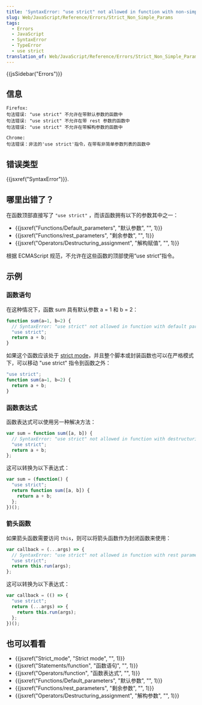 ```yaml
---
title: 'SyntaxError: "use strict" not allowed in function with non-simple parameters'
slug: Web/JavaScript/Reference/Errors/Strict_Non_Simple_Params
tags:
  - Errors
  - JavaScript
  - SyntaxError
  - TypeError
  - use strict
translation_of: Web/JavaScript/Reference/Errors/Strict_Non_Simple_Params
---
```

{{jsSidebar("Errors")}}

## 信息

```plain
Firefox:
句法错误: "use strict" 不允许在带默认参数的函数中
句法错误: "use strict" 不允许在带 rest 参数的函数中
句法错误: "use strict" 不允许在带解构参数的函数中

Chrome:
句法错误：非法的'use strict'指令，在带有非简单参数列表的函数中
```

## 错误类型

{{jsxref("SyntaxError")}}.

## 哪里出错了？

在函数顶部直接写了 `"use strict"` ，而该函数拥有以下的参数其中之一：

- {{jsxref("Functions/Default_parameters", "默认参数", "", 1)}}
- {{jsxref("Functions/rest_parameters", "剩余参数", "", 1)}}
- {{jsxref("Operators/Destructuring_assignment", "解构赋值", "", 1)}}

根据 ECMAScript 规范，不允许在这些函数的顶部使用“use strict”指令。

## 示例

### 函数语句

在这种情况下，函数 sum 具有默认参数 a = 1 和 b = 2：

```js example-bad
function sum(a=1, b=2) {
  // SyntaxError: "use strict" not allowed in function with default parameter
  "use strict";
  return a + b;
}
```

如果这个函数应该处于 [strict mode](/en-US/docs/Web/JavaScript/Reference/Strict_mode)，并且整个脚本或封装函数也可以在严格模式下，可以移动 "use strict" 指令到函数之外：

```js example-good
"use strict";
function sum(a=1, b=2) {
  return a + b;
}
```

### 函数表达式

函数表达式可以使用另一种解决方法：

```js example-bad
var sum = function sum([a, b]) {
  // SyntaxError: "use strict" not allowed in function with destructuring parameter
  "use strict";
  return a + b;
};
```

这可以转换为以下表达式：

```js example-good
var sum = (function() {
  "use strict";
  return function sum([a, b]) {
    return a + b;
  };
})();
```

### 箭头函数

如果箭头函数需要访问 `this`，则可以将箭头函数作为封闭函数来使用：

```js example-bad
var callback = (...args) => {
  // SyntaxError: "use strict" not allowed in function with rest parameter
  "use strict";
  return this.run(args);
};
```

这可以转换为以下表达式：

```js example-good
var callback = (() => {
  "use strict";
  return (...args) => {
    return this.run(args);
  };
})();
```

## 也可以看看

- {{jsxref("Strict_mode", "Strict mode", "", 1)}}
- {{jsxref("Statements/function", "函数语句", "", 1)}}
- {{jsxref("Operators/function", "函数表达式", "", 1)}}
- {{jsxref("Functions/Default_parameters", "默认参数", "", 1)}}
- {{jsxref("Functions/rest_parameters", "剩余参数", "", 1)}}
- {{jsxref("Operators/Destructuring_assignment", "解构参数", "", 1)}}
